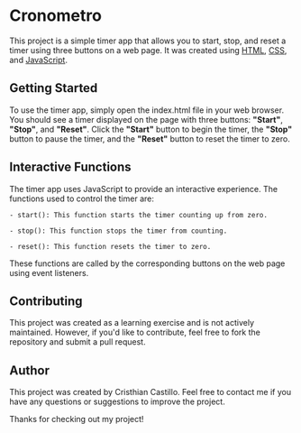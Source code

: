 
# Cronometro
This project is a simple timer app that allows you to start, stop, and reset a timer using three buttons on a web page. It was created using [HTML], [CSS], and [JavaScript].

## Getting Started
To use the timer app, simply open the index.html file in your web browser. You should see a timer displayed on the page with three buttons: **"Start"**, **"Stop"**, and **"Reset"**. Click the **"Start"** button to begin the timer, the **"Stop"** button to pause the timer, and the **"Reset"** button to reset the timer to zero.

## Interactive Functions
The timer app uses JavaScript to provide an interactive experience. The functions used to control the timer are:

    - start(): This function starts the timer counting up from zero.

    - stop(): This function stops the timer from counting.

    - reset(): This function resets the timer to zero.

These functions are called by the corresponding buttons on the web page using event listeners.

## Contributing

This project was created as a learning exercise and is not actively maintained. However, if you'd like to contribute, feel free to fork the repository and submit a pull request.

## Author
This project was created by Cristhian Castillo. Feel free to contact me if you have any questions or suggestions to improve the project.

Thanks for checking out my project!


[HTML]: <https://developer.mozilla.org/en-US/docs/Web/HTML>
[CSS]: <https://developer.mozilla.org/en-US/docs/Web/CSS>
[JavaScript]: <https://developer.mozilla.org/en-US/docs/Web/JavaScript>